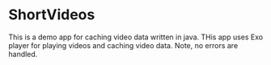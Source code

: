 # ShortVideos
This is a demo app for caching video data written in java.
THis app uses Exo player for playing videos and caching video data.
Note, no errors are handled.
